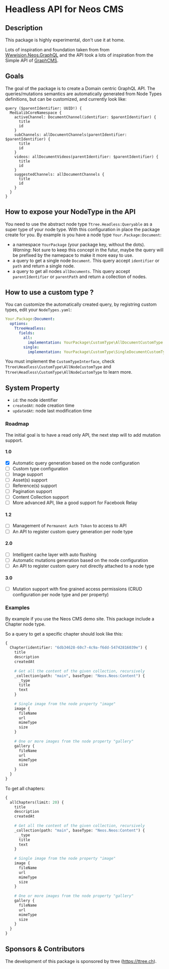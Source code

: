 # Headless API for Neos CMS

## Description

This package is highly experimental, don't use it at home.

Lots of inspiration and foundation taken from from [Wwwision.Neos.GraphQL](https://github.com/bwaidelich/Wwwision.Neos.GraphQL) and the API
took a lots of inspiration from the Simple API of [GraphCMS](https://graphcms.com/docs/api_simple/).

## Goals

The goal of the package is to create a Domain centric GraphQL API. The queries/mutations semantics are automatically
generated from Node Types definitions, but can be customized, and currently look like:

```
query ($parentIdentifier: UUID!) {
  MedialibCoreNamespace {
    activeChannel: DocumentChannel(identifier: $parentIdentifier) {
      title
      id
    }
    subChannels: allDocumentChannels(parentIdentifier: $parentIdentifier) {
      title
      id
    }
    videos: allDocumentVideos(parentIdentifier: $parentIdentifier) {
      title
      id
    }
    suggestedChannels: allDocumentChannels {
      title
      id
    }
  }
}
```

## How to expose your NodeType in the API

You need to use the abstract node type `Ttree.Headless:Queryable` as a super type of your node type. With this 
configuration in place the package create for you. By example is you have a node type `Your.Package:Document`:
 
 - a namespace `YourPackage` (your package key, without the dots). _Warning_: Not sure to keep this concept in the futur, 
 maybe the query will be prefixed by the namepace to make it more easy to use.
 - a query to get a single node `Document`. This query accept `identifier` or `path` and return a single node.
 - a query to get all nodes `allDocuments`. This query accept `parentIdentifier` or `parentPath` and return a collection
 of nodes.

## How to use a custom type ?

You can customize the automatically created query, by registring custom types, edit your `NodeTypes.yaml`:

```yaml
Your.Package:Document:
  options:
    TtreeHeadless:
      fields:
        all:
          implementation: YourPackage\CustomType\AllDocumentCustomType
        single:
          implementation: YourPackage\CustomType\SingleDocumentCustomType
```

You must implement the `CustomTypeInterface`, check `Ttree\Headless\CustomType\AllNodeCustomType` and 
`Ttree\Headless\CustomType\AllNodeCustomType` to learn more.

## System Property

- `id`: the node identifier
- `createdAt`: node creation time
- `updatedAt`: node last modification time

### Roadmap

The initial goal is to have a read only API, the next step will to add mutation support.

#### 1.0

- [x] Automatic query generation based on the node configuration
- [ ] Custom type configuration
- [ ] Image support
- [ ] Asset(s) support
- [ ] Reference(s) support
- [ ] Pagination support
- [ ] Content Collection support
- [ ] More advanced API, like a good support for Facebook Relay

#### 1.2

- [ ] Management of `Permanent Auth Token` to access to API
- [ ] An API to register custom query generation per node type

#### 2.0

- [ ] Intelligent cache layer with auto flushing
- [ ] Automatic mutations generation based on the node configuration
- [ ] An API to register custom query not directly attached to a node type

#### 3.0

- [ ] Mutation support with fine grained access permissions (CRUD configuration per node type and per property)

### Examples

By example if you use the Neos CMS demo site. This package include a Chapter node type. 

So a query to get a specific chapter should look like this:

```graphql
{
  Chapter(identifier: "6db34628-60c7-4c9a-f6dd-54742816039e") {
    title
    description
    createdAt
    
    # Get all the content of the given collection, recursively
    _collection(path: "main", baseType: "Neos.Neos:Content") {
      _type
      title
      text
    }
    
    # Single image from the node property "image"
    image {
      fileName
      url
      mimeType
      size
    }
    
    # One or more images from the node property "gallery"
    gallery {
      fileName
      url
      mimeType
      size
    }
  }
}
```

To get all chapters:

```graphql
{
  allChapters(limit: 20) {
    title
    description
    createdAt
    
    # Get all the content of the given collection, recursively
    _collection(path: "main", baseType: "Neos.Neos:Content") {
      _type
      title
      text
    }
    
    # Single image from the node property "image"
    image {
      fileName
      url
      mimeType
      size
    }
    
    # One or more images from the node property "gallery"
    gallery {
      fileName
      url
      mimeType
      size
    }
  }
}
```

## Sponsors & Contributors

The development of this package is sponsored by ttree (https://ttree.ch).
